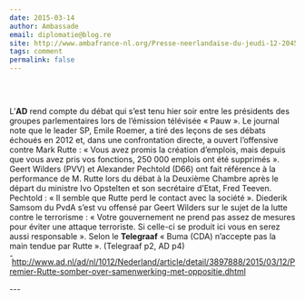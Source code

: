 ```yaml
---
date: 2015-03-14
author: Ambassade
email: diplomatie@blog.re
site: http://www.ambafrance-nl.org/Presse-neerlandaise-du-jeudi-12-20457
tags: comment
permalink: false
---
```


<h3 class="spip">&nbsp;</h3>

<p>L’<strong>AD</strong> rend compte du débat qui s’est tenu hier soir entre les présidents des groupes parlementaires lors de l’émission télévisée «&nbsp;Pauw&nbsp;». Le journal note que le leader SP, Emile Roemer, a tiré des leçons de ses débats échoués en 2012 et, dans une confrontation directe, a ouvert l’offensive contre Mark Rutte&nbsp;: «&nbsp;Vous avez promis la création d’emplois, mais depuis que vous avez pris vos fonctions, 250 000 emplois ont été supprimés&nbsp;». Geert Wilders (PVV) et Alexander Pechtold (D66) ont fait référence à la performance de M.&nbsp;Rutte lors du débat à la Deuxième Chambre après le départ du ministre Ivo Opstelten et son secrétaire d’Etat, Fred Teeven. Pechtold&nbsp;: «&nbsp;Il semble que Rutte perd le contact avec la société&nbsp;». Diederik Samsom du PvdA s’est vu offensé par Geert Wilders sur le sujet de la lutte contre le terrorisme&nbsp;: «&nbsp;Votre gouvernement ne prend pas assez de mesures pour éviter une attaque terroriste. Si celle-ci se produit ici vous en serez aussi responsable&nbsp;». Selon le <strong>Telegraaf</strong> «&nbsp;Buma (CDA) n’accepte pas la main tendue par Rutte&nbsp;». (Telegraaf p2, AD p4)<br />
<img alt="-" class="puce" height="11" src="http://www.ambafrance-nl.org/local/cache-vignettes/L8xH11/puce-32883.gif" width="8" />&nbsp;<a class="spip_url spip_out auto" href="http://www.ad.nl/ad/nl/1012/Nederland/article/detail/3897888/2015/03/12/Premier-Rutte-somber-over-samenwerking-met-oppositie.dhtml" rel="nofollow external" target="_blank">http://www.ad.nl/ad/nl/1012/Nederland/article/detail/3897888/2015/03/12/Premier-Rutte-somber-over-samenwerking-met-oppositie.dhtml</a></p>
---